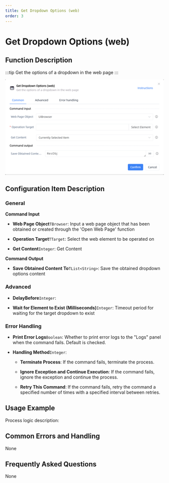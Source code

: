 ```yaml
---
title: Get Dropdown Options (web)
order: 3
---
```


# Get Dropdown Options (web)

## Function Description

:::tip 
Get the options of a dropdown in the web page
:::

![Get Dropdown Options (web)](../../../assets/Get%20Dropdown%20Options%20(web)_command.png)

## Configuration Item Description

### General

**Command Input**

- **Web Page Object**`TBrowser`: Input a web page object that has been obtained or created through the 'Open Web Page' function

- **Operation Target**`TTarget`: Select the web element to be operated on

- **Get Content**`Integer`: Get Content


**Command Output**

- **Save Obtained Content To**`TList<String>`: Save the obtained dropdown options content

### Advanced

- **DelayBefore**`Integer`: 

- **Wait for Element to Exist (Milliseconds)**`Integer`: Timeout period for waiting for the target dropdown to exist

### Error Handling

- **Print Error Logs**`Boolean`: Whether to print error logs to the "Logs" panel when the command fails. Default is checked. 

- **Handling Method**`Integer`:

    - **Terminate Process**: If the command fails, terminate the process.

    - **Ignore Exception and Continue Execution**: If the command fails, ignore the exception and continue the process.

    - **Retry This Command**: If the command fails, retry the command a specified number of times with a specified interval between retries.

## Usage Example

Process logic description:

## Common Errors and Handling

None

## Frequently Asked Questions

None

